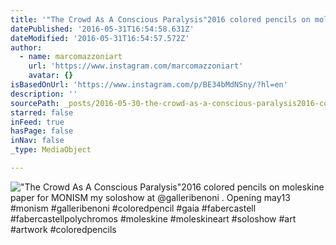 ```yaml
---
title: '"The Crowd As A Conscious Paralysis"2016 colored pencils on moleskine paper for MONISM my soloshow at @galleribenoni . Opening may13 #monism #galleribenoni #coloredpencil #gaia #fabercastell #fabercastellpolychromos #moleskine #moleskineart #soloshow #art #artwork #coloredpencils'
datePublished: '2016-05-31T16:54:58.631Z'
dateModified: '2016-05-31T16:54:57.572Z'
author:
  - name: marcomazzoniart
    url: 'https://www.instagram.com/marcomazzoniart'
    avatar: {}
isBasedOnUrl: 'https://www.instagram.com/p/BE34bMdNSny/?hl=en'
description: ''
sourcePath: _posts/2016-05-30-the-crowd-as-a-conscious-paralysis2016-colored-pencils-on.md
starred: false
inFeed: true
hasPage: false
inNav: false
_type: MediaObject

---
```

!["The Crowd As A Conscious Paralysis"2016 colored pencils on moleskine paper for MONISM my soloshow at @galleribenoni . Opening may13 #monism #galleribenoni #coloredpencil #gaia #fabercastell #fabercastellpolychromos #moleskine #moleskineart #soloshow #art #artwork #coloredpencils](https://scontent.cdninstagram.com/t51.2885-15/s640x640/sh0.08/e35/13129375_160997404298255_234258272_n.jpg?ig_cache_key=MTI0MDcwODM4MTc2OTI3OTk4Ng%3D%3D.2)
